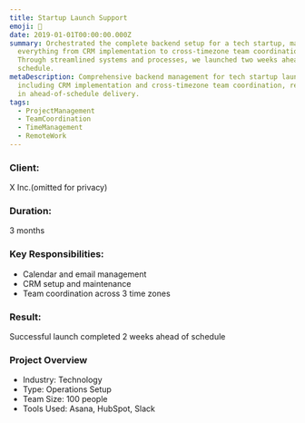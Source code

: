 ```yaml
---
title: Startup Launch Support
emoji: 🚀
date: 2019-01-01T00:00:00.000Z
summary: Orchestrated the complete backend setup for a tech startup, managing
  everything from CRM implementation to cross-timezone team coordination.
  Through streamlined systems and processes, we launched two weeks ahead of
  schedule.
metaDescription: Comprehensive backend management for tech startup launch,
  including CRM implementation and cross-timezone team coordination, resulting
  in ahead-of-schedule delivery.
tags:
  - ProjectManagement
  - TeamCoordination
  - TimeManagement
  - RemoteWork
---
```

### **Client:**

X Inc.(omitted for privacy)

### **Duration:**

3 months

### **Key Responsibilities:**

* Calendar and email management
* CRM setup and maintenance
* Team coordination across 3 time zones

### **Result:**

Successful launch completed 2 weeks ahead of schedule

### **P﻿roject Overview**

* Industry: Technology
* Type: Operations Setup
* Team Size: 100 people
* Tools Used: Asana, HubSpot, Slack